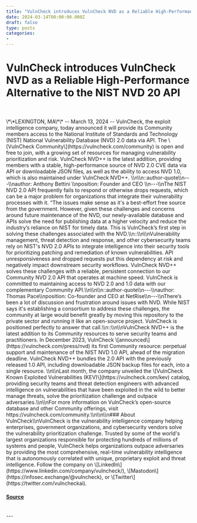```yaml
---
title: "VulnCheck introduces VulnCheck NVD as a Reliable High-Performance Alternative to the NIST NVD 20 API"
date: 2024-03-14T00:00:00.000Z
draft: false
type: posts
categories: 
- 
---
```

# VulnCheck introduces VulnCheck NVD as a Reliable High-Performance Alternative to the NIST NVD 20 API

<br/>

<br/>
\*\*LEXINGTON, MA\*\* -- March 13, 2024 -- VulnCheck, the exploit intelligence company, today announced it will provide its Community members access to the National Institute of Standards and Technology (NIST) National Vulnerability Database (NVD) 2.0 data via API. The \[VulnCheck Community\](https://vulncheck.com/community) is open and free to join, with a growing set of resources for managing vulnerability prioritization and risk. VulnCheck NVD++ is the latest addition, providing members with a stable, high-performance source of NVD 2.0 CVE data via API or downloadable JSON files, as well as the ability to access NVD 1.0, which is also maintained under VulnCheck NVD++. \\n\\n::author-quote\\n---\\nauthor: Anthony Bettini \\nposition: Founder and CEO \\n---\\nThe NIST NVD 2.0 API frequently fails to respond or otherwise drops requests, which can be a major problem for organizations that integrate their vulnerability processes with it. “The issues make sense as it's a best-effort free source from the government. However, given these challenges and concerns around future maintenance of the NVD, our newly-available database and APIs solve the need for publishing data at a higher velocity and reduce the industry’s reliance on NIST for timely data. This is VulnCheck’s first step in solving these challenges associated with the NVD.\\n::\\n\\nVulnerability management, threat detection and response, and other cybersecurity teams rely on NIST's NVD 2.0 APIs to integrate intelligence into their security tools for prioritizing patching and remediation of known vulnerabilities. API unresponsiveness and dropped requests put this dependency at risk and negatively impact downstream security workflows. VulnCheck NVD++ solves these challenges with a reliable, persistent connection to our Community NVD 2.0 API that operates at machine speed. VulnCheck is committed to maintaining access to NVD 2.0 and 1.0 data with our complementary Community API.\\n\\n\\n::author-quote\\n---\\nauthor: Thomas Pace\\nposition: Co-founder and CEO at NetRise\\n---\\nThere’s been a lot of discussion and frustration around issues with NVD. While NIST says it's establishing a consortium to address these challenges, the community at large would benefit greatly by moving this repository to the private sector and running it like an open-source project. VulnCheck is positioned perfectly to answer that call.\\n::\\n\\nVulnCheck NVD++ is the latest addition to its Community resources to serve security teams and practitioners. In December 2023, VulnCheck \[announced\](https://vulncheck.com/press/nvd) its first Community resource: perpetual support and maintenance of the NIST NVD 1.0 API, ahead of the migration deadline. VulnCheck NVD++ bundles the 2.0 API with the previously released 1.0 API, including downloadable JSON backup files for each, into a single resource. \\n\\nLast month, the company unveiled the \[VulnCheck Known Exploited Vulnerabilities (KEV)\](https://vulncheck.com/kev) catalog, providing security teams and threat detection engineers with advanced intelligence on vulnerabilities that have been exploited in the wild to better manage threats, solve the prioritization challenge and outpace adversaries.\\n\\nFor more information on VulnCheck’s open-source database and other Community offerings, visit https://vulncheck.com/community.\\n\\n\\n### About VulnCheck\\nVulnCheck is the vulnerability intelligence company helping enterprises, government organizations, and cybersecurity vendors solve the vulnerability prioritization challenge. Trusted by some of the world's largest organizations responsible for protecting hundreds of millions of systems and people, VulnCheck helps organizations outpace adversaries by providing the most comprehensive, real-time vulnerability intelligence that is autonomously correlated with unique, proprietary exploit and threat intelligence. Follow the company on \[LinkedIn\](https://www.linkedin.com/company/vulncheck/), \[Mastodon\](https://infosec.exchange/@vulncheck), or \[Twitter\](https://twitter.com/vulncheckai).

#### [Source](https://vulncheck.com/blog/vulncheck-nvd)

<br/>
---
